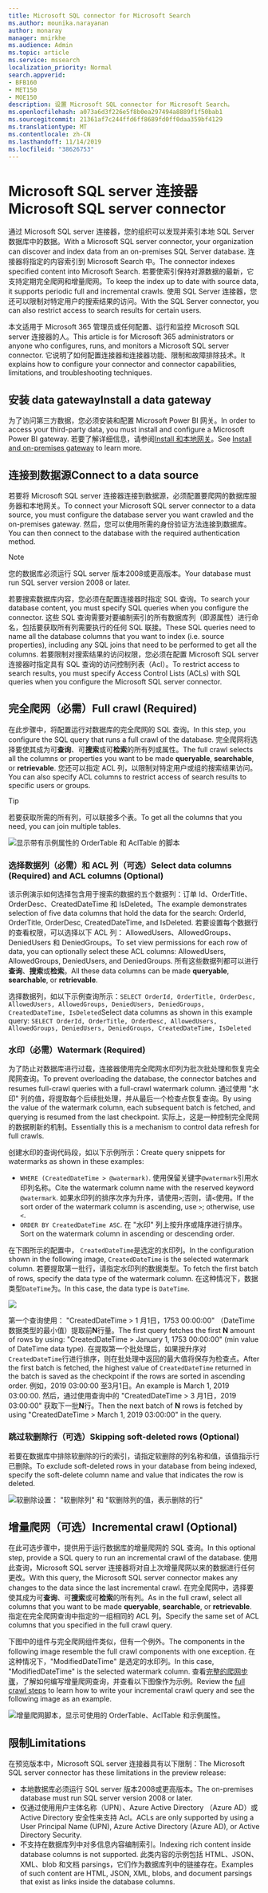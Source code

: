 ```yaml
---
title: Microsoft SQL connector for Microsoft Search
ms.author: mounika.narayanan
author: monaray
manager: mnirkhe
ms.audience: Admin
ms.topic: article
ms.service: mssearch
localization_priority: Normal
search.appverid:
- BFB160
- MET150
- MOE150
description: 设置 Microsoft SQL connector for Microsoft Search。
ms.openlocfilehash: a073a6d3f226e5f8b0ea297494a8889f1f50bab1
ms.sourcegitcommit: 21361af7c244ffd6ff8689fd0ff0daa359bf4129
ms.translationtype: MT
ms.contentlocale: zh-CN
ms.lasthandoff: 11/14/2019
ms.locfileid: "38626753"
---
```

# <a name="microsoft-sql-server-connector"></a><span data-ttu-id="57bad-103">Microsoft SQL server 连接器</span><span class="sxs-lookup"><span data-stu-id="57bad-103">Microsoft SQL server connector</span></span>

<span data-ttu-id="57bad-104">通过 Microsoft SQL server 连接器，您的组织可以发现并索引本地 SQL Server 数据库中的数据。</span><span class="sxs-lookup"><span data-stu-id="57bad-104">With a Microsoft SQL server connector, your organization can discover and index data from an on-premises SQL Server database.</span></span> <span data-ttu-id="57bad-105">连接器将指定的内容索引到 Microsoft Search 中。</span><span class="sxs-lookup"><span data-stu-id="57bad-105">The connector indexes specified content into Microsoft Search.</span></span> <span data-ttu-id="57bad-106">若要使索引保持对源数据的最新，它支持定期完全爬网和增量爬网。</span><span class="sxs-lookup"><span data-stu-id="57bad-106">To keep the index up to date with source data, it supports periodic full and incremental crawls.</span></span> <span data-ttu-id="57bad-107">使用 SQL Server 连接器，您还可以限制对特定用户的搜索结果的访问。</span><span class="sxs-lookup"><span data-stu-id="57bad-107">With the SQL Server connector, you can also restrict access to search results for certain users.</span></span>

<span data-ttu-id="57bad-108">本文适用于 Microsoft 365 管理员或任何配置、运行和监控 Microsoft SQL server 连接器的人。</span><span class="sxs-lookup"><span data-stu-id="57bad-108">This article is for Microsoft 365 administrators or anyone who configures, runs, and monitors a Microsoft SQL server connector.</span></span> <span data-ttu-id="57bad-109">它说明了如何配置连接器和连接器功能、限制和故障排除技术。</span><span class="sxs-lookup"><span data-stu-id="57bad-109">It explains how to configure your connector and connector capabilities, limitations, and troubleshooting techniques.</span></span>

## <a name="install-a-data-gateway"></a><span data-ttu-id="57bad-110">安装 data gateway</span><span class="sxs-lookup"><span data-stu-id="57bad-110">Install a data gateway</span></span>
<span data-ttu-id="57bad-111">为了访问第三方数据，您必须安装和配置 Microsoft Power BI 网关。</span><span class="sxs-lookup"><span data-stu-id="57bad-111">In order to access your third-party data, you must install and configure a Microsoft Power BI gateway.</span></span> <span data-ttu-id="57bad-112">若要了解详细信息，请参阅[Install 和本地网关](https://docs.microsoft.com/data-integration/gateway/service-gateway-install)。</span><span class="sxs-lookup"><span data-stu-id="57bad-112">See [Install and on-premises gateway](https://docs.microsoft.com/data-integration/gateway/service-gateway-install) to learn more.</span></span>  

## <a name="connect-to-a-data-source"></a><span data-ttu-id="57bad-113">连接到数据源</span><span class="sxs-lookup"><span data-stu-id="57bad-113">Connect to a data source</span></span>
<span data-ttu-id="57bad-114">若要将 Microsoft SQL server 连接器连接到数据源，必须配置要爬网的数据库服务器和本地网关。</span><span class="sxs-lookup"><span data-stu-id="57bad-114">To connect your Microsoft SQL server connector to a data source, you must configure the database server you want crawled and the on-premises gateway.</span></span> <span data-ttu-id="57bad-115">然后，您可以使用所需的身份验证方法连接到数据库。</span><span class="sxs-lookup"><span data-stu-id="57bad-115">You can then connect to the database with the required authentication method.</span></span>

> [!NOTE]
> <span data-ttu-id="57bad-116">您的数据库必须运行 SQL server 版本2008或更高版本。</span><span class="sxs-lookup"><span data-stu-id="57bad-116">Your database must run SQL server version 2008 or later.</span></span>

<span data-ttu-id="57bad-117">若要搜索数据库内容，您必须在配置连接器时指定 SQL 查询。</span><span class="sxs-lookup"><span data-stu-id="57bad-117">To search your database content, you must specify SQL queries when you configure the connector.</span></span> <span data-ttu-id="57bad-118">这些 SQL 查询需要对要编制索引的所有数据库列（即源属性）进行命名，包括要获取所有列需要执行的任何 SQL 联接。</span><span class="sxs-lookup"><span data-stu-id="57bad-118">These SQL queries need to name all the database columns that you want to index (i.e. source properties), including any SQL joins that need to be performed to get all the columns.</span></span> <span data-ttu-id="57bad-119">若要限制对搜索结果的访问权限，您必须在配置 Microsoft SQL server 连接器时指定具有 SQL 查询的访问控制列表（Acl）。</span><span class="sxs-lookup"><span data-stu-id="57bad-119">To restrict access to search results, you must specify Access Control Lists (ACLs) with SQL queries when you configure the Microsoft SQL server connector.</span></span>

## <a name="full-crawl-required"></a><span data-ttu-id="57bad-120">完全爬网（必需）</span><span class="sxs-lookup"><span data-stu-id="57bad-120">Full crawl (Required)</span></span>
<span data-ttu-id="57bad-121">在此步骤中，将配置运行对数据库的完全爬网的 SQL 查询。</span><span class="sxs-lookup"><span data-stu-id="57bad-121">In this step, you configure the SQL query that runs a full crawl of the database.</span></span> <span data-ttu-id="57bad-122">完全爬网将选择要使其成为可**查询**、可**搜索**或可**检索**的所有列或属性。</span><span class="sxs-lookup"><span data-stu-id="57bad-122">The full crawl selects all the columns or properties you want to be made **queryable**, **searchable**, or **retrievable**.</span></span> <span data-ttu-id="57bad-123">您还可以指定 ACL 列，以限制对特定用户或组的搜索结果访问。</span><span class="sxs-lookup"><span data-stu-id="57bad-123">You can also specify ACL columns to restrict access of search results to specific users or groups.</span></span>

> [!Tip]
> <span data-ttu-id="57bad-124">若要获取所需的所有列，可以联接多个表。</span><span class="sxs-lookup"><span data-stu-id="57bad-124">To get all the columns that you need, you can join multiple tables.</span></span>

![显示带有示例属性的 OrderTable 和 AclTable 的脚本](media/MSSQL-fullcrawl.png)

### <a name="select-data-columns-required-and-acl-columns-optional"></a><span data-ttu-id="57bad-126">选择数据列（必需）和 ACL 列（可选）</span><span class="sxs-lookup"><span data-stu-id="57bad-126">Select data columns (Required) and ACL columns (Optional)</span></span>
<span data-ttu-id="57bad-127">该示例演示如何选择包含用于搜索的数据的五个数据列：订单 Id、OrderTitle、OrderDesc、CreatedDateTime 和 IsDeleted。</span><span class="sxs-lookup"><span data-stu-id="57bad-127">The example demonstrates selection of five data columns that hold the data for the search: OrderId, OrderTitle, OrderDesc, CreatedDateTime, and IsDeleted.</span></span> <span data-ttu-id="57bad-128">若要设置每个数据行的查看权限，可以选择以下 ACL 列： AllowedUsers、AllowedGroups、DeniedUsers 和 DeniedGroups。</span><span class="sxs-lookup"><span data-stu-id="57bad-128">To set view permissions for each row of data, you can optionally select these ACL columns: AllowedUsers, AllowedGroups, DeniedUsers, and DeniedGroups.</span></span> <span data-ttu-id="57bad-129">所有这些数据列都可以进行**查询**、**搜索**或**检索**。</span><span class="sxs-lookup"><span data-stu-id="57bad-129">All these data columns can be made **queryable**, **searchable**, or **retrievable**.</span></span>

<span data-ttu-id="57bad-130">选择数据列，如以下示例查询所示：`SELECT OrderId, OrderTitle, OrderDesc, AllowedUsers, AllowedGroups, DeniedUsers, DeniedGroups, CreatedDateTime, IsDeleted`</span><span class="sxs-lookup"><span data-stu-id="57bad-130">Select data columns as shown in this example query: `SELECT OrderId, OrderTitle, OrderDesc, AllowedUsers, AllowedGroups, DeniedUsers, DeniedGroups, CreatedDateTime, IsDeleted`</span></span>

### <a name="watermark-required"></a><span data-ttu-id="57bad-131">水印（必需）</span><span class="sxs-lookup"><span data-stu-id="57bad-131">Watermark (Required)</span></span>
<span data-ttu-id="57bad-132">为了防止对数据库进行过载，连接器使用完全爬网水印列为批次批处理和恢复完全爬网查询。</span><span class="sxs-lookup"><span data-stu-id="57bad-132">To prevent overloading the database, the connector batches and resumes full-crawl queries with a full-crawl watermark column.</span></span> <span data-ttu-id="57bad-133">通过使用 "水印" 列的值，将提取每个后续批处理，并从最后一个检查点恢复查询。</span><span class="sxs-lookup"><span data-stu-id="57bad-133">By using the value of the watermark column, each subsequent batch is fetched, and querying is resumed from the last checkpoint.</span></span> <span data-ttu-id="57bad-134">实际上，这是一种控制完全爬网的数据刷新的机制。</span><span class="sxs-lookup"><span data-stu-id="57bad-134">Essentially this is a mechanism to control data refresh for full crawls.</span></span>

<span data-ttu-id="57bad-135">创建水印的查询代码段，如以下示例所示：</span><span class="sxs-lookup"><span data-stu-id="57bad-135">Create query snippets for watermarks as shown in these examples:</span></span>
* <span data-ttu-id="57bad-136">`WHERE (CreatedDateTime > @watermark)`.</span><span class="sxs-lookup"><span data-stu-id="57bad-136"></span></span> <span data-ttu-id="57bad-137">使用保留关键字`@watermark`引用水印列名称。</span><span class="sxs-lookup"><span data-stu-id="57bad-137">Cite the watermark column name with the reserved keyword `@watermark`.</span></span> <span data-ttu-id="57bad-138">如果水印列的排序次序为升序，请使用`>`;否则，请`<`使用。</span><span class="sxs-lookup"><span data-stu-id="57bad-138">If the sort order of the watermark column is ascending, use `>`; otherwise, use `<`.</span></span>
* <span data-ttu-id="57bad-139">`ORDER BY CreatedDateTime ASC`.</span><span class="sxs-lookup"><span data-stu-id="57bad-139"></span></span> <span data-ttu-id="57bad-140">在 "水印" 列上按升序或降序进行排序。</span><span class="sxs-lookup"><span data-stu-id="57bad-140">Sort on the watermark column in ascending or descending order.</span></span>

<span data-ttu-id="57bad-141">在下图所示的配置中， `CreatedDateTime`是选定的水印列。</span><span class="sxs-lookup"><span data-stu-id="57bad-141">In the configuration shown in the following image, `CreatedDateTime` is the selected watermark column.</span></span> <span data-ttu-id="57bad-142">若要提取第一批行，请指定水印列的数据类型。</span><span class="sxs-lookup"><span data-stu-id="57bad-142">To fetch the first batch of rows, specify the data type of the watermark column.</span></span> <span data-ttu-id="57bad-143">在这种情况下，数据类型`DateTime`为。</span><span class="sxs-lookup"><span data-stu-id="57bad-143">In this case, the data type is `DateTime`.</span></span>

![](media/MSSQL-watermark.png)

<span data-ttu-id="57bad-144">第一个查询使用： "CreatedDateTime > 1 月1日，1753 00:00:00" （DateTime 数据类型的最小值）提取前**N**行量。</span><span class="sxs-lookup"><span data-stu-id="57bad-144">The first query fetches the first **N** amount of rows by using: "CreatedDateTime > January 1, 1753 00:00:00" (min value of DateTime data type).</span></span> <span data-ttu-id="57bad-145">在提取第一个批处理后，如果按升序对`CreatedDateTime`行进行排序，则在批处理中返回的最大值将保存为检查点。</span><span class="sxs-lookup"><span data-stu-id="57bad-145">After the first batch is fetched, the highest value of `CreatedDateTime` returned in the batch is saved as the checkpoint if the rows are sorted in ascending order.</span></span> <span data-ttu-id="57bad-146">例如，2019 03:00:00 至3月1日。</span><span class="sxs-lookup"><span data-stu-id="57bad-146">An example is March 1, 2019 03:00:00.</span></span> <span data-ttu-id="57bad-147">然后，通过使用查询中的 "CreatedDateTime > 3 月1日，2019 03:00:00" 获取下一批**N**行。</span><span class="sxs-lookup"><span data-stu-id="57bad-147">Then the next batch of **N** rows is fetched by using "CreatedDateTime > March 1, 2019 03:00:00" in the query.</span></span>

### <a name="skipping-soft-deleted-rows-optional"></a><span data-ttu-id="57bad-148">跳过软删除行（可选）</span><span class="sxs-lookup"><span data-stu-id="57bad-148">Skipping soft-deleted rows (Optional)</span></span>
<span data-ttu-id="57bad-149">若要在数据库中排除软删除的行的索引，请指定软删除的列名称和值，该值指示行已删除。</span><span class="sxs-lookup"><span data-stu-id="57bad-149">To exclude soft-deleted rows in your database from being indexed, specify the soft-delete column name and value that indicates the row is deleted.</span></span>

![软删除设置： "软删除列" 和 "软删除列的值，表示删除的行"](media/MSSQL-softdelete.png)

## <a name="incremental-crawl-optional"></a><span data-ttu-id="57bad-151">增量爬网（可选）</span><span class="sxs-lookup"><span data-stu-id="57bad-151">Incremental crawl (Optional)</span></span>
<span data-ttu-id="57bad-152">在此可选步骤中，提供用于运行数据库的增量爬网的 SQL 查询。</span><span class="sxs-lookup"><span data-stu-id="57bad-152">In this optional step, provide a SQL query to run an incremental crawl of the database.</span></span> <span data-ttu-id="57bad-153">使用此查询，Microsoft SQL server 连接器将对自上次增量爬网以来的数据进行任何更改。</span><span class="sxs-lookup"><span data-stu-id="57bad-153">With this query, the Microsoft SQL server connector makes any changes to the data since the last incremental crawl.</span></span> <span data-ttu-id="57bad-154">在完全爬网中，选择要使其成为可**查询**、可**搜索**或可**检索**的所有列。</span><span class="sxs-lookup"><span data-stu-id="57bad-154">As in the full crawl, select all columns that you want to be made **queryable**, **searchable**, or **retrievable**.</span></span> <span data-ttu-id="57bad-155">指定在完全爬网查询中指定的一组相同的 ACL 列。</span><span class="sxs-lookup"><span data-stu-id="57bad-155">Specify the same set of ACL columns that you specified in the full crawl query.</span></span>

<span data-ttu-id="57bad-156">下图中的组件与完全爬网组件类似，但有一个例外。</span><span class="sxs-lookup"><span data-stu-id="57bad-156">The components in the following image resemble the full crawl components with one exception.</span></span> <span data-ttu-id="57bad-157">在这种情况下，"ModifiedDateTime" 是选定的水印列。</span><span class="sxs-lookup"><span data-stu-id="57bad-157">In this case, "ModifiedDateTime" is the selected watermark column.</span></span> <span data-ttu-id="57bad-158">查看[完整的爬网步骤](#full-crawl-required)，了解如何编写增量爬网查询，并查看以下图像作为示例。</span><span class="sxs-lookup"><span data-stu-id="57bad-158">Review the [full crawl steps](#full-crawl-required) to learn how to write your incremental crawl query and see the following image as an example.</span></span>

![增量爬网脚本，显示可使用的 OrderTable、AclTable 和示例属性。](media/MSSQL-incrcrawl.png)

## <a name="limitations"></a><span data-ttu-id="57bad-160">限制</span><span class="sxs-lookup"><span data-stu-id="57bad-160">Limitations</span></span>
<span data-ttu-id="57bad-161">在预览版本中，Microsoft SQL server 连接器具有以下限制：</span><span class="sxs-lookup"><span data-stu-id="57bad-161">The Microsoft SQL server connector has these limitations in the preview release:</span></span>
* <span data-ttu-id="57bad-162">本地数据库必须运行 SQL server 版本2008或更高版本。</span><span class="sxs-lookup"><span data-stu-id="57bad-162">The on-premises database must run SQL server version 2008 or later.</span></span>
* <span data-ttu-id="57bad-163">仅通过使用用户主体名称（UPN）、Azure Active Directory （Azure AD）或 Active Directory 安全性来支持 Acl。</span><span class="sxs-lookup"><span data-stu-id="57bad-163">ACLs are only supported by using a User Principal Name (UPN), Azure Active Directory (Azure AD), or Active Directory Security.</span></span>
* <span data-ttu-id="57bad-164">不支持在数据库列中对多信息内容编制索引。</span><span class="sxs-lookup"><span data-stu-id="57bad-164">Indexing rich content inside database columns is not supported.</span></span> <span data-ttu-id="57bad-165">此类内容的示例包括 HTML、JSON、XML、blob 和文档 parsings，它们作为数据库列中的链接存在。</span><span class="sxs-lookup"><span data-stu-id="57bad-165">Examples of such content are HTML, JSON, XML, blobs, and document parsings that exist as links inside the database columns.</span></span>

